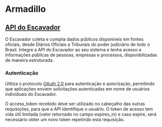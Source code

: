 # Armadillo

## [API do Escavador](https://api.escavador.com/docs/#api-do-escavador)

O Escavador coleta e compila dados públicos disponíveis em fontes oficiais, desde Diários Oficiais a Tribunais do poder judiciário de todo o Brasil. 
Integre a API do Escavador ao seu sistema e tenha acesso a informações públicas de pessoas, empresas e processos, disponibilizadas de maneira estruturada.

### Autenticação

Utiliza o protocolo [OAuth 2.0](https://tools.ietf.org/html/rfc6749) para autenticação e autorização, permitindo que aplicações enviem solicitações autenticadas em nome de usuários individuais do Escavador.

O access_token recebido deve ser utilizado no cabeçalho das outras requisições, para que a API identifique o usuário. 
O token de acesso tem vida útil limitada (valor retornado no campo expires_in) e caso expire, será necessário obter um novo token repetindo esta requisição.
